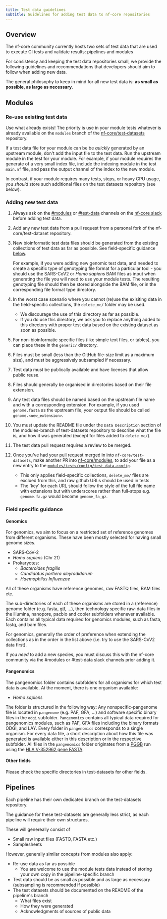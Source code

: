 ```yaml
---
title: Test data guidelines
subtitle: Guidelines for adding test data to nf-core repositories
---
```


## Overview

The nf-core community currently hosts two sets of test data that are used to execute CI tests and validate results: pipelines and modules

For consistency and keeping the test data repositories small, we provide the following guidelines and recommendations that developers should aim to follow when adding new data.

The general philosophy to keep in mind for all new test data is: **as small as possible, as large as necessary**.

## Modules

### Re-use existing test data

Use what already exists! The priority is use in your module tests whatever is already available on the `modules` branch of the [nf-core/test-datasets](https://github.com/nf-core/test-datasets) repository.

If a test data file for your module can be be _quickly_ generated by an upstream module, don't add the input file to the test data. Run the upstream module in the test for your module.
For example, if your module requires the generate of a very small index file, include the indexing module in the test `main.nf` file, and pass the output channel of the index to the new module.

In contrast, if your module requires many tests, steps, or heavy CPU usage, you _should_ store such additional files on the test datasets repository (see below).

### Adding new test data

1. Always ask on the [#modules](https://nfcore.slack.com/channels/modules) or  [#test-data](https://nfcore.slack.com/channels/modules) channels on the [nf-core slack](https://nf-co.re/join/slack) before adding test data.

2. Add any new test data from a pull request from a personal fork of the nf-core/test-dataset repository.

3. New bioinformatic test data files should be generated from the existing collections of test data as far as possible. See field-specific guidance [below](#field-specific-guidance).

   For example, if you were adding new genomic test data, and needed to create a specific type of genotyping file format for a particular tool - you should use the SARS-CoV2 or _Homo sapiens_ BAM files as input when generating the file you will need to use your module tests. The resulting genotyping file should then be stored alongside the BAM file, or in the corresponding file format type directory.

4. In the worst case scenario where you cannot (re)use the exisiting data in the field-specific collections, the `delete_me/` folder may be used.

   - We discourage the use of this directory as far as possible.
   - If you do use this directory, we ask you to replace anything added to this directory with proper test data based on the existing dataset as soon as possible.

5. For non-bioinformatic specific files (like simple text files, or tables), you can place these in the `generic/` directory.

6. Files must be small (less than the GitHub file-size limit as a maximum size), and must be aggressively subsampled if necessary.

7. Test data must be publically available and have licenses that allow public reuse.

8. Files should generally be organised in directories based on their file extension.

9. Any test data files should be named based on the upstream file name and with a corresponding extension. For example, if you used `genome.fasta` as the upstream file, your output file should be called `genome.<new_extension>`.

10. You must update the README file under the `Data Description` section of the modules-branch of test-datasets repository to describe what the file is, and how it was generated (except for files added to `delete_me/`).

11. The test data pull request requires a review to be merged.

12. Once you've had your pull request merged in into `nf-core/test-datasets`, make another PR into [nf-core/modules](https://github.com/nf-core/modules), to add your file as a new entry to the [`modules/tests/config/test_data.config`](https://github.com/nf-core/modules/blob/master/tests/config/test_data.config).

    - This only applies field-specific collections, `delete_me/` files are exclued from this, and raw github URLs should be used in tests.
    - The 'key' for each URL should follow the style of the full file name with extensions but with underscores rather than full-stops e.g. `genome.fa.gz` would become `genome_fa_gz`.

### Field specific guidance

#### Genomics

For genomics, we aim to focus on a restricted set of reference genomes from different organisms.
These have been mostly selected for having small genome sizes.

- SARS‑CoV‑2
- _Homo sapiens_ (Chr 21)
- Prokaryotes:
  - _Bacteroides fragilis_
  -  _Candidatus portiera aleyrodidarum_
  - _Haemophilus Influenzae_

All of these organisms have reference genomes, raw FASTQ files, BAM files etc.

The sub-directories of each of these organisms are stored in a (reference) genome folder (e.g. fasta, gtf, ...), then technology specific raw-data files in the illumina, nanopore, pacbio and cooler subfolders whenever available. Each contains all typical data required for genomics modules, such as fasta, fastq, and bam files.

For genomics, generally the order of preference when extending the collections as in the order in the list above (i.e. try to use the SARS-CoV2 data first).

If you _need_ to add a new species, you must discuss this with the nf-core community via the #modules or #test-data slack channels prior adding it.

#### Pangenomics

The pangenomics folder contains subfolders for all organisms for which test data is available. At the moment, there is one organism available:

-  _Homo sapiens_

The folder is structured in the following way: Any nonspecific-pangenome file is located in `pangenome` (e.g. PAF, GFA, ...) and software specific binary files in the `odgi` subfolder. `Pangenomics` contains all typical data required for pangenomics modules, such as PAF, GFA files including the binary formats ODGI, and LAY. Every folder in `pangenomics` corresponds to a single organism. For every data file, a short description about how this file was generated is available either in this description or in the respective subfolder. All files in the `pangenomics` folder originates from a [PGGB](https://github.com/pangenome/pggb) run using the [HLA V-352962 gene FASTA](https://github.com/pangenome/pggb/blob/master/data/HLA/V-352962.fa.gz).

#### Other fields

Please check the specific directories in test-datasets for other fields.

## Pipelines

Each pipeline has their own dedicated branch on the test-datasets repository.

The guidance for these test-datasets are generally less strict, as each pipeline will require their own structures.

These will genereally consist of

- Small raw input files (FASTQ, FASTA etc.)
- Samplesheets

However, generally similar concepts from modules also apply:

- Re-use data as far as possible
  - You are welcome to use the module tests data instead of storing your own copy in the pipeline-specific branch
- Test data should be as small as possible and as large as necessary (subsampling is recommended if possible)
- The test datasets should be documented on the README of the pipeline's branch
  - What files exist
  - How they were generated
  - Acknowledgments of sources of public data
